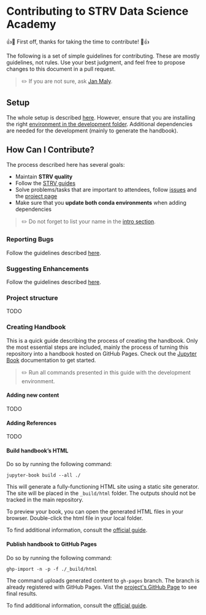 # Contributing to STRV Data Science Academy

👍🎉 First off, thanks for taking the time to contribute! 🎉👍

The following is a set of simple guidelines for contributing. These are mostly guidelines, not rules. Use your best
judgment, and feel free to propose changes to this document in a pull request.

> ✏️ If you are not sure, ask [Jan Maly](https://github.com/honzaMaly).

## Setup

The whole setup is described [here](../lectures/00_start/environment-setup.md#setup). However, ensure that you are
installing the right [environment in the development folder](environment.yml). Additional dependencies are needed for
the development (mainly to generate the handbook).

## How Can I Contribute?

The process described here has several goals:

- Maintain **STRV quality**
- Follow the [STRV guides](https://github.com/strvcom/awesome-ds-docs/tree/master/guides)
- Solve problems/tasks that are important to attendees, follow [issues](https://github.com/strvcom/ds-academy/issues)
  and the [project page](https://github.com/strvcom/ds-academy/projects/1)
- Make sure that you **update both conda environments** when adding dependencies

> ✏️ Do not forget to list your name in the [intro section](../README.md#strv-data-science-academy).

### Reporting Bugs

Follow the guidelines described [here](../README.md#reporting-bugs).

### Suggesting Enhancements

Follow the guidelines described [here](../README.md#suggesting-enhancements).

### Project structure

TODO

### Creating Handbook

This is a quick guide describing the process of creating the handbook. Only the most essential steps are included,
mainly the process of turning this repository into a handbook hosted on GitHub Pages. Check out
the [Jupyter Book](https://jupyterbook.org/en/stable/intro.html) documentation to get started.

> ✏️ Run all commands presented in this guide with the development environment.

#### Adding new content

TODO

#### Adding References

TODO

#### Build handbook’s HTML

Do so by running the following command:

```console
jupyter-book build --all ./
```

This will generate a fully-functioning HTML site using a static site generator. The site will be placed in
the `_build/html` folder. The outputs should not be tracked in the main repository.

To preview your book, you can open the generated HTML files in your browser. Double-click the html file in your
local folder.

To find additional information, consult the [official guide](https://jupyterbook.org/en/stable/start/build.html).

#### Publish handbook to GitHub Pages

Do so by running the following command:

```console
ghp-import -n -p -f ./_build/html
```

The command uploads generated content to `gh-pages` branch. The branch is already registered with GitHub Pages. Vist the
[project's GitHub Page](https://strvcom.github.io/ds-academy/intro.html) to see final results.

To find additional information, consult the [official guide](https://jupyterbook.org/en/stable/start/publish.html).
